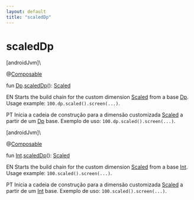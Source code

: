 ```yaml
---
layout: default
title: "scaledDp"
---
```


# scaledDp

[androidJvm]\

@[Composable](https://developer.android.com/reference/kotlin/androidx/compose/runtime/Composable.html)

fun [Dp](https://developer.android.com/reference/kotlin/androidx/compose/ui/unit/Dp.html).[scaledDp](scaled-dp.md)(): [Scaled](-scaled/index.md)

EN Starts the build chain for the custom dimension [Scaled](-scaled/index.md) from a base [Dp](https://developer.android.com/reference/kotlin/androidx/compose/ui/unit/Dp.html). Usage example: `100.dp.scaled().screen(...)`.

PT Inicia a cadeia de construção para a dimensão customizada [Scaled](-scaled/index.md) a partir de um [Dp](https://developer.android.com/reference/kotlin/androidx/compose/ui/unit/Dp.html) base. Exemplo de uso: `100.dp.scaled().screen(...)`.

[androidJvm]\

@[Composable](https://developer.android.com/reference/kotlin/androidx/compose/runtime/Composable.html)

fun [Int](https://kotlinlang.org/api/core/kotlin-stdlib/kotlin/-int/index.html).[scaledDp](scaled-dp.md)(): [Scaled](-scaled/index.md)

EN Starts the build chain for the custom dimension [Scaled](-scaled/index.md) from a base [Int](https://kotlinlang.org/api/core/kotlin-stdlib/kotlin/-int/index.html). Usage example: `100.scaled().screen(...)`.

PT Inicia a cadeia de construção para a dimensão customizada [Scaled](-scaled/index.md) a partir de um [Int](https://kotlinlang.org/api/core/kotlin-stdlib/kotlin/-int/index.html) base. Exemplo de uso: `100.scaled().screen(...)`.